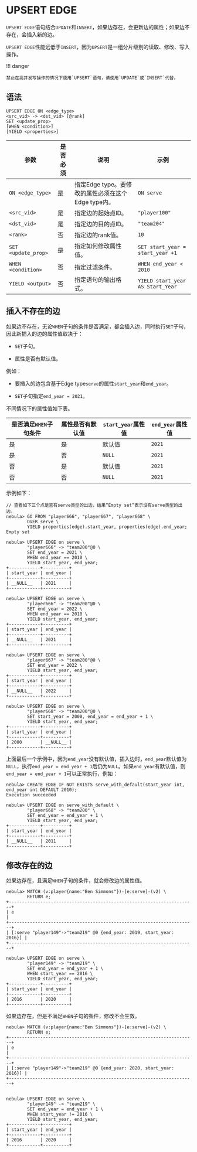 # UPSERT EDGE

`UPSERT EDGE`语句结合`UPDATE`和`INSERT`，如果边存在，会更新边的属性；如果边不存在，会插入新的边。

`UPSERT EDGE`性能远低于`INSERT`，因为`UPSERT`是一组分片级别的读取、修改、写入操作。

!!! danger

    禁止在高并发写操作的情况下使用`UPSERT`语句，请使用`UPDATE`或`INSERT`代替。

## 语法

```ngql
UPSERT EDGE ON <edge_type>
<src_vid> -> <dst_vid> [@rank]
SET <update_prop>
[WHEN <condition>]
[YIELD <properties>]
```

| 参数 | 是否必须 | 说明 | 示例 |
|-|-|-|-|
| `ON <edge_type>` | 是 | 指定Edge type。要修改的属性必须在这个Edge type内。 | `ON serve` |
| `<src_vid>` | 是 | 指定边的起始点ID。 | `"player100"` |
| `<dst_vid>` | 是 | 指定边的目的点ID。 | `"team204"` |
| `<rank>` | 否 | 指定边的rank值。 | `10` |
| `SET <update_prop>` | 是 | 指定如何修改属性值。| `SET start_year = start_year +1` |
| `WHEN <condition>` | 否 | 指定过滤条件。 | `WHEN end_year < 2010` |
|`YIELD <output>`|否| 指定语句的输出格式。 | `YIELD start_year AS Start_Year` |

## 插入不存在的边

如果边不存在，无论`WHEN`子句的条件是否满足，都会插入边，同时执行`SET`子句，因此新插入的边的属性值取决于：

- `SET`子句。

- 属性是否有默认值。

例如：

- 要插入的边包含基于Edge type`serve`的属性`start_year`和`end_year`。

- `SET`子句指定`end_year = 2021`。

不同情况下的属性值如下表。

| 是否满足`WHEN`子句条件 | 属性是否有默认值 | `start_year`属性值 | `end_year`属性值 |
| - | - | - | - |
| 是 | 是 | 默认值 | `2021` |
| 是 | 否 | `NULL` | `2021` |
| 否 | 是 | 默认值 | `2021` |
| 否 | 否 | `NULL` | `2021` |

示例如下：

```ngql
// 查看如下三个点是否有serve类型的出边，结果“Empty set”表示没有serve类型的出边。
nebula> GO FROM "player666", "player667", "player668" \
        OVER serve \
        YIELD properties(edge).start_year, properties(edge).end_year;
Empty set

nebula> UPSERT EDGE on serve \
        "player666" -> "team200"@0 \
        SET end_year = 2021 \
        WHEN end_year == 2010 \
        YIELD start_year, end_year;
+------------+----------+
| start_year | end_year |
+------------+----------+
| __NULL__   | 2021     |
+------------+----------+

nebula> UPSERT EDGE on serve \
        "player666" -> "team200"@0 \
        SET end_year = 2022 \
        WHEN end_year == 2010 \
        YIELD start_year, end_year;
+------------+----------+
| start_year | end_year |
+------------+----------+
| __NULL__   | 2021     |
+------------+----------+

nebula> UPSERT EDGE on serve \
        "player667" -> "team200"@0 \
        SET end_year = 2022 \
        YIELD start_year, end_year;
+------------+----------+
| start_year | end_year |
+------------+----------+
| __NULL__   | 2022     |
+------------+----------+

nebula> UPSERT EDGE on serve \
        "player668" -> "team200"@0 \
        SET start_year = 2000, end_year = end_year + 1 \
        YIELD start_year, end_year;
+------------+----------+
| start_year | end_year |
+------------+----------+
| 2000       | __NULL__ |
+------------+----------+
```

上面最后一个示例中，因为`end_year`没有默认值，插入边时，`end_year`默认值为`NULL`，执行`end_year = end_year + 1`后仍为`NULL`。如果`end_year`有默认值，则`end_year = end_year + 1`可以正常执行，例如：

```ngql
nebula> CREATE EDGE IF NOT EXISTS serve_with_default(start_year int, end_year int DEFAULT 2010);
Execution succeeded

nebula> UPSERT EDGE on serve_with_default \
        "player668" -> "team200" \
        SET end_year = end_year + 1 \
        YIELD start_year, end_year;
+------------+----------+
| start_year | end_year |
+------------+----------+
| __NULL__   | 2011     |
+------------+----------+
```

## 修改存在的边

如果边存在，且满足`WHEN`子句的条件，就会修改边的属性值。

```ngql
nebula> MATCH (v:player{name:"Ben Simmons"})-[e:serve]-(v2) \
        RETURN e;
+-----------------------------------------------------------------------+
| e                                                                     |
+-----------------------------------------------------------------------+
| [:serve "player149"->"team219" @0 {end_year: 2019, start_year: 2016}] |
+-----------------------------------------------------------------------+

nebula> UPSERT EDGE on serve \
        "player149" -> "team219" \
        SET end_year = end_year + 1 \
        WHEN start_year == 2016 \
        YIELD start_year, end_year;
+------------+----------+
| start_year | end_year |
+------------+----------+
| 2016       | 2020     |
+------------+----------+
```

如果边存在，但是不满足`WHEN`子句的条件，修改不会生效。

```ngql
nebula> MATCH (v:player{name:"Ben Simmons"})-[e:serve]-(v2) \
        RETURN e;
+-----------------------------------------------------------------------+
| e                                                                     |
+-----------------------------------------------------------------------+
| [:serve "player149"->"team219" @0 {end_year: 2020, start_year: 2016}] |
+-----------------------------------------------------------------------+


nebula> UPSERT EDGE on serve \
        "player149" -> "team219" \
        SET end_year = end_year + 1 \
        WHEN start_year != 2016 \
        YIELD start_year, end_year;
+------------+----------+
| start_year | end_year |
+------------+----------+
| 2016       | 2020     |
+------------+----------+
```
